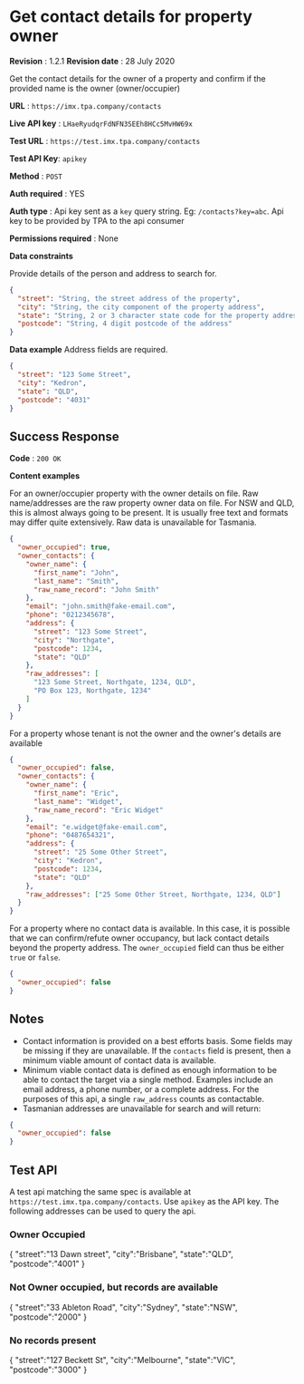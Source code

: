 # Get contact details for property owner

**Revision** : 1.2.1
**Revision date** : 28 July 2020

Get the contact details for the owner of a property and confirm if the provided name is the owner (owner/occupier)

**URL** : `https://imx.tpa.company/contacts`

**Live API key** : `LHaeRyudqrFdNFN3SEEh8HCc5MvHW69x`

**Test URL** : `https://test.imx.tpa.company/contacts`

**Test API Key**: `apikey`

**Method** : `POST`

**Auth required** : YES

**Auth type** : Api key sent as a `key` query string. Eg: `/contacts?key=abc`. Api key to be provided by TPA to the api consumer

**Permissions required** : None

**Data constraints**

Provide details of the person and address to search for.

```json
{
  "street": "String, the street address of the property",
  "city": "String, the city component of the property address",
  "state": "String, 2 or 3 character state code for the property address",
  "postcode": "String, 4 digit postcode of the address"
}
```

**Data example** Address fields are required.

```json
{
  "street": "123 Some Street",
  "city": "Kedron",
  "state": "QLD",
  "postcode": "4031"
}
```

## Success Response

**Code** : `200 OK`

**Content examples**

For an owner/occupier property with the owner details on file. Raw name/addresses are the raw property owner data on file. For NSW and QLD, this is almost always going to be present. It is usually free text and formats may differ quite extensively. Raw data is unavailable for Tasmania.

```json
{
  "owner_occupied": true,
  "owner_contacts": {
    "owner_name": {
      "first_name": "John",
      "last_name": "Smith",
      "raw_name_record": "John Smith"
    },
    "email": "john.smith@fake-email.com",
    "phone": "0212345678",
    "address": {
      "street": "123 Some Street",
      "city": "Northgate",
      "postcode": 1234,
      "state": "QLD"
    },
    "raw_addresses": [
      "123 Some Street, Northgate, 1234, QLD",
      "PO Box 123, Northgate, 1234"
    ]
  }
}
```

For a property whose tenant is not the owner and the owner's details are available

```json
{
  "owner_occupied": false,
  "owner_contacts": {
    "owner_name": {
      "first_name": "Eric",
      "last_name": "Widget",
      "raw_name_record": "Eric Widget"
    },
    "email": "e.widget@fake-email.com",
    "phone": "0487654321",
    "address": {
      "street": "25 Some Other Street",
      "city": "Kedron",
      "postcode": 1234,
      "state": "QLD"
    },
    "raw_addresses": ["25 Some Other Street, Northgate, 1234, QLD"]
  }
}
```

For a property where no contact data is available. In this case, it is possible that we can confirm/refute owner occupancy, but lack contact details beyond the property address. The `owner_occupied` field can thus be either `true` or `false`.

```json
{
  "owner_occupied": false
}
```

## Notes

- Contact information is provided on a best efforts basis. Some fields may be missing if they are unavailable. If the `contacts` field is present, then a minimum viable amount of contact data is available.
- Minimum viable contact data is defined as enough information to be able to contact the target via a single method. Examples include an email address, a phone number, or a complete address. For the purposes of this api, a single `raw_address` counts as contactable.
- Tasmanian addresses are unavailable for search and will return:

```json
{
  "owner_occupied": false
}
```

## Test API

A test api matching the same spec is available at `https://test.imx.tpa.company/contacts`. Use `apikey` as the API key. The following addresses can be used to query the api.

### Owner Occupied

{
"street":"13 Dawn street",
"city":"Brisbane",
"state":"QLD",
"postcode":"4001"
}

### Not Owner occupied, but records are available

{
"street":"33 Ableton Road",
"city":"Sydney",
"state":"NSW",
"postcode":"2000"
}

### No records present

{
"street":"127 Beckett St",
"city":"Melbourne",
"state":"VIC",
"postcode":"3000"
}
